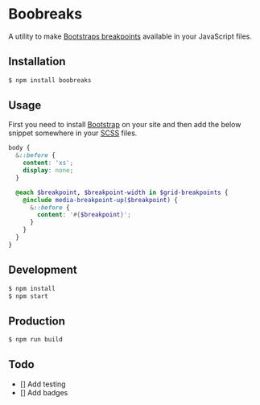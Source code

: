 # Boobreaks

A utility to make [Bootstraps breakpoints][1] available in your JavaScript
files.

## Installation

```bash
$ npm install boobreaks
```

## Usage

First you need to install [Bootstrap](https://getbootstrap.com/) on your site
and then add the below snippet somewhere in your [SCSS](https://sass-lang.com/)
files.

```scss
body {
  &::before {
    content: 'xs';
    display: none;
  }

  @each $breakpoint, $breakpoint-width in $grid-breakpoints {
    @include media-breakpoint-up($breakpoint) {
      &::before {
        content: '#{$breakpoint}';
      }
    }
  }
}
```

## Development

```bash
$ npm install
$ npm start
```

## Production

```bash
$ npm run build
```

## Todo

- [] Add testing
- [] Add badges

[1]: https://getbootstrap.com/docs/4.3/layout/overview/#responsive-breakpoints
